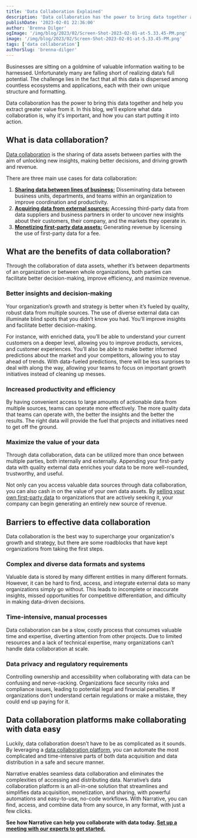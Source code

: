 ```yaml
---
title: 'Data Collaboration Explained'
description: 'Data collaboration has the power to bring data together and extract value. Learn what data collaboration is, why it''s important, and how you can use it.'
publishDate: '2023-02-01 22:36:00'
author: 'Brenna Dilger'
ogImage: '/img/blog/2023/02/Screen-Shot-2023-02-01-at-5.33.45-PM.png'
image: '/img/blog/2023/02/Screen-Shot-2023-02-01-at-5.33.45-PM.png'
tags: ['data collaboration']
authorSlug: 'brenna-dilger'
---
```

Businesses are sitting on a goldmine of valuable information waiting to be harnessed. Unfortunately many are falling short of realizing data’s full potential. The challenge lies in the fact that all this data is dispersed among countless ecosystems and applications, each with their own unique structure and formatting.

Data collaboration has the power to bring this data together and help you extract greater value from it. In this blog, we'll explore what data collaboration is, why it's important, and how you can start putting it into action.

What is data collaboration?
---------------------------

[Data collaboration](https://www.narrative.io/data-collaboration-platform) is the sharing of data assets between parties with the aim of unlocking new insights, making better decisions, and driving growth and revenue.

There are three main use cases for data collaboration:

1.  [**Sharing data between lines of business:**](https://www.narrative.io/share) Disseminating data between business units, departments, and teams within an organization to improve coordination and productivity.
2.  [**Acquiring data from external sources:**](https://www.narrative.io/acquire) Accessing third-party data from data suppliers and business partners in order to uncover new insights about their customers, their company, and the markets they operate in.
3.  [**Monetizing first-party data assets:**](https://www.narrative.io/sell) Generating revenue by licensing the use of first-party data for a fee.

What are the benefits of data collaboration?
--------------------------------------------

Through the collaboration of data assets, whether it’s between departments of an organization or between whole organizations, both parties can facilitate better decision-making, improve efficiency, and maximize revenue.

### Better insights and decision-making

Your organization’s growth and strategy is better when it’s fueled by quality, robust data from multiple sources. The use of diverse external data can illuminate blind spots that you didn’t know you had. You’ll improve insights and facilitate better decision-making.

For instance, with enriched data, you’ll be able to understand your current customers on a deeper level, allowing you to improve products, services, and customer experiences. You’ll also be able to make better informed predictions about the market and your competitors, allowing you to stay ahead of trends. With data-fueled predictions, there will be less surprises to deal with along the way, allowing your teams to focus on important growth initiatives instead of cleaning up messes.

### Increased productivity and efficiency

By having convenient access to large amounts of actionable data from multiple sources, teams can operate more effectively. The more quality data that teams can operate with, the better the insights and the better the results. The right data will provide the fuel that projects and initiatives need to get off the ground.

### Maximize the value of your data

Through data collaboration, data can be utilized more than once between multiple parties, both internally and externally. Appending your first-party data with quality external data enriches your data to be more well-rounded, trustworthy, and useful.

Not only can you access valuable data sources through data collaboration, you can also cash in on the value of your own data assets. By [selling your own first-party data](https://blog.narrative.io/how-to-start-selling-your-data) to organizations that are actively seeking it, your company can begin generating an entirely new source of revenue.

Barriers to effective data collaboration
----------------------------------------

Data collaboration is the best way to supercharge your organization's growth and strategy, but there are some roadblocks that have kept organizations from taking the first steps.

### Complex and diverse data formats and systems

Valuable data is stored by many different entities in many different formats. However, it can be hard to find, access, and integrate external data so many organizations simply go without. This leads to incomplete or inaccurate insights, missed opportunities for competitive differentiation, and difficulty in making data-driven decisions.

### Time-intensive, manual processes

Data collaboration can be a slow, costly process that consumes valuable time and expertise, diverting attention from other projects. Due to limited resources and a lack of technical expertise, many organizations can’t handle data collaboration at scale.

### Data privacy and regulatory requirements

Controlling ownership and accessibility when collaborating with data can be confusing and nerve-racking. Organizations face security risks and compliance issues, leading to potential legal and financial penalties. If organizations don’t understand certain regulations or make a mistake, they could end up paying for it.

Data collaboration platforms make collaborating with data easy
--------------------------------------------------------------

Luckily, data collaboration doesn’t have to be as complicated as it sounds. By leveraging a [data collaboration platform](https://www.narrative.io/data-collaboration-platform), you can automate the most complicated and time-intensive parts of both data acquisition and data distribution in a safe and secure manner.

Narrative enables seamless data collaboration and eliminates the complexities of accessing and distributing data. Narrative’s data collaboration platform is an all-in-one solution that streamlines and simplifies data acquisition, monetization, and sharing, with powerful automations and easy-to-use, no-code workflows. With Narrative, you can find, access, and combine data from any source, in any format, with just a few clicks.

**See how Narrative can help you collaborate with data today. [Set up a meeting with our experts to get started.](https://www.narrative.io/demo)**
